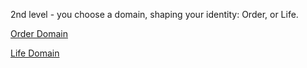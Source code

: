 2nd level - you choose a domain, shaping your identity: Order, or Life.

[Order Domain](https://www.notion.so/Order-Domain-cd70a96a7a6f480ea499adb0a0faaa29?pvs=21)

[Life Domain](https://www.notion.so/Life-Domain-7220be92f3e8411ab96c071d3828f866?pvs=21)